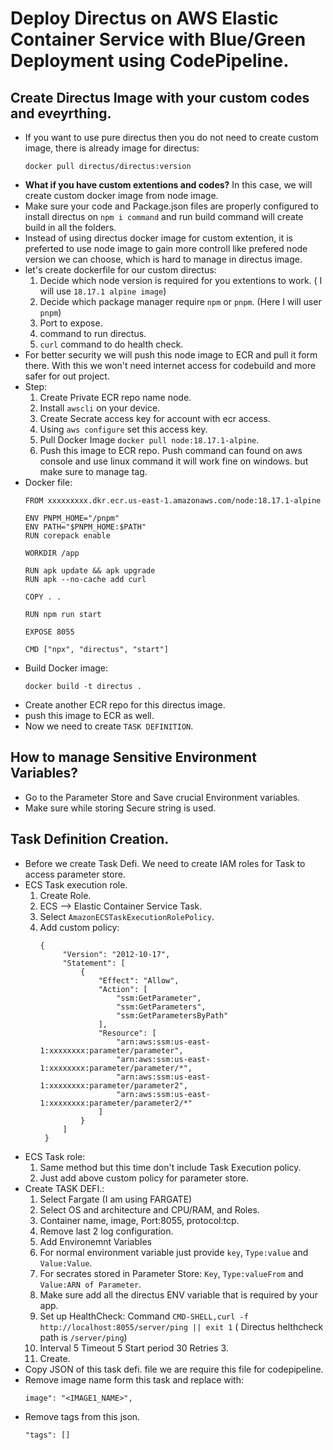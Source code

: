 # Deploy Directus on AWS Elastic Container Service with Blue/Green Deployment using CodePipeline.
## Create Directus Image with your custom codes and eveyrthing.
- If you want to use pure directus then you do not need to create custom image, there is already image for directus:
  ```
  docker pull directus/directus:version
  ```
- **What if you have custom extentions and codes?** In this case, we will create custom docker image from node image.
- Make sure your code and Package.json files are properly configured to install directus on `npm i command` and run build command will create build in all the folders.
- Instead of using directus docker image for custom extention, it is preferted to use node image to gain more controll like prefered node version we can choose, which is hard to manage in directus image.
- let's create dockerfile for our custom directus:
  1. Decide which node version is required for you extentions to work. ( I will use `18.17.1 alpine image`)
  2. Decide which package manager require `npm` or `pnpm`. (Here I will user `pnpm`)
  3. Port to expose.
  4. command to run directus.
  5. `curl` command to do health check.
- For better security we will push this node image to ECR and pull it form there. With this we won't need internet access for codebuild and more safer for out project.
- Step:
  1. Create Private ECR repo name node.
  2. Install `awscli` on your device.
  3. Create Secrate access key for account with ecr access.
  4. Using `aws configure` set this access key.
  5. Pull Docker Image `docker pull node:18.17.1-alpine`.
  6. Push this image to ECR repo. Push command can found on aws console and use linux command it will work fine on windows. but make sure to manage tag.
- Docker file:
  ```
  FROM xxxxxxxxx.dkr.ecr.us-east-1.amazonaws.com/node:18.17.1-alpine
  
  ENV PNPM_HOME="/pnpm"
  ENV PATH="$PNPM_HOME:$PATH"
  RUN corepack enable
  
  WORKDIR /app
  
  RUN apk update && apk upgrade
  RUN apk --no-cache add curl
  
  COPY . .
  
  RUN npm run start
  
  EXPOSE 8055
  
  CMD ["npx", "directus", "start"]
  ```
- Build Docker image:
  ```
  docker build -t directus .
  ```
- Create another ECR repo for this directus image.
- push this image to ECR as well.
- Now we need to create `TASK DEFINITION`.
## How to manage Sensitive Environment Variables?
- Go to the Parameter Store and Save crucial Environment variables.
- Make sure while storing Secure string is used.
## Task Definition Creation.
- Before we create Task Defi. We need to create IAM roles for Task to access parameter store.
- ECS Task execution role.
  1. Create Role.
  2. ECS --> Elastic Container Service Task.
  3. Select `AmazonECSTaskExecutionRolePolicy`.
  4. Add custom policy:
     ```
     {
          "Version": "2012-10-17",
          "Statement": [
              {
                  "Effect": "Allow",
                  "Action": [
                      "ssm:GetParameter",
                      "ssm:GetParameters",
                      "ssm:GetParametersByPath"
                  ],
                  "Resource": [
                      "arn:aws:ssm:us-east-1:xxxxxxxx:parameter/parameter",
                      "arn:aws:ssm:us-east-1:xxxxxxxx:parameter/parameter/*",
                      "arn:aws:ssm:us-east-1:xxxxxxxx:parameter/parameter2",
                      "arn:aws:ssm:us-east-1:xxxxxxxx:parameter/parameter2/*"
                  ]
              }
          ]
      }
     ```
- ECS Task role:
  1. Same method but this time don't include Task Execution policy.
  2. Just add above custom policy for parameter store.
- Create TASK DEFI.:
  1. Select Fargate (I am using FARGATE)
  2. Select OS and architecture and CPU/RAM, and Roles.
  3. Container name, image, Port:8055, protocol:tcp.
  4. Remove last 2 log configuration.
  5. Add Environemnt Variables
  6. For normal environment variable just provide `key`, `Type:value` and `Value:Value`.
  7. For secrates stored in Parameter Store: `Key`, `Type:valueFrom` and `Value:ARN of Parameter`.
  8. Make sure add all the directus ENV variable that is required by your app.
  9. Set up HealthCheck: Command `CMD-SHELL,curl -f http://localhost:8055/server/ping || exit 1` ( Directus helthcheck path is `/server/ping`)
  10. Interval 5 Timeout 5 Start period 30 Retries 3.
  11. Create.
- Copy JSON of this task defi. file we are require this file for codepipeline.
- Remove image name form this task and replace with:
  ```
  image": "<IMAGE1_NAME>",
  ```
- Remove tags from this json.
  ```
  "tags": []
  ```

